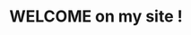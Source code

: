 <!DOCTYPE html>
<html>
<head>
	<title>WELCOME to you</title>
</head>
<body>
	<h1>WELCOME  on my site ! </h1>
</body>
</html>
